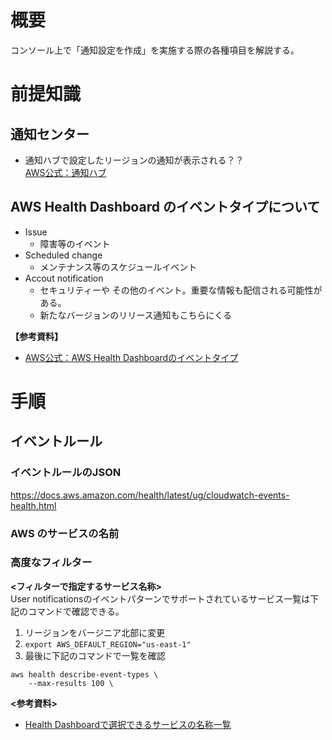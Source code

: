 # 概要
コンソール上で「通知設定を作成」を実施する際の各種項目を解説する。  

# 前提知識
## 通知センター
- 通知ハブで設定したリージョンの通知が表示される？？  
[AWS公式：通知ハブ](https://aws.amazon.com/jp/blogs/news/new-set-up-your-aws-notifications-in-one-place/)

## AWS Health Dashboard のイベントタイプについて
- Issue
  - 障害等のイベント
- Scheduled change
  - メンテナンス等のスケジュールイベント
- Accout notification
  - セキュリティーや その他のイベント。重要な情報も配信される可能性がある。  
  - 新たなバージョンのリリース通知もこちらにくる

**【参考資料】**  
- [AWS公式：AWS Health  Dashboardのイベントタイプ](https://docs.aws.amazon.com/ja_jp/health/latest/ug/aws-health-concepts-and-terms.html)  

# 手順
## イベントルール

### イベントルールのJSON
https://docs.aws.amazon.com/health/latest/ug/cloudwatch-events-health.html


### AWS のサービスの名前

### 高度なフィルター

**<フィルターで指定するサービス名称>**  
User notificationsのイベントパターンでサポートされているサービス一覧は下記のコマンドで確認できる。
1. リージョンをバージニア北部に変更
2. ```export AWS_DEFAULT_REGION="us-east-1"```
3. 最後に下記のコマンドで一覧を確認
```
aws health describe-event-types \
    --max-results 100 \
```

**<参考資料>**  
- [Health Dashboardで選択できるサービスの名称一覧](https://qiita.com/domokun70cm/items/283c593fc628bbdd30f9)
